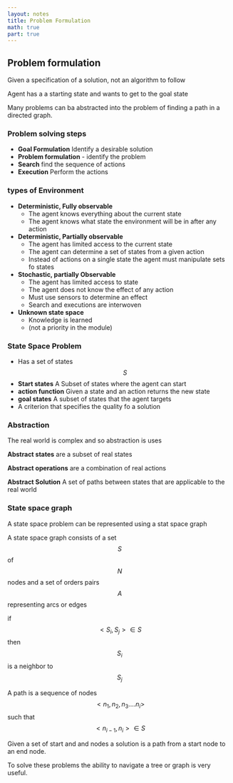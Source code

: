 ```yaml
---
layout: notes
title: Problem Formulation
math: true
part: true
---
```

## Problem formulation
Given a specification of a solution, not an algorithm to follow

Agent has a a starting state and wants to get to the goal state

Many problems can ba abstracted into the problem of finding a path in a directed graph.

### Problem solving steps
* **Goal Formulation** Identify a desirable solution
* **Problem formulation** - identify the problem
* **Search** find the sequence of actions
* **Execution** Perform the actions

### types of Environment
* **Deterministic, Fully observable** 
   * The agent knows everything about the current state
   * The agent knows what state the environment will be in after any action
* **Deterministic, Partially observable** 
   * The agent has limited access to the current state
   * The agent can determine a set of states from a given action
   * Instead of actions on a single state the agent must manipulate sets fo states
* **Stochastic, partially Observable**
  * The agent has limited access to state
  * The agent does not know the effect of any action
  * Must use sensors to determine an effect
  * Search and executions are interwoven
* **Unknown state space**
  * Knowledge is learned
  * (not a priority in the module)
  
### State Space Problem
* Has a set of states $$S$$
* **Start states** A Subset of states where the agent can start
* **action function** Given a state and an action returns the new state
* **goal states** A subset of states that the agent targets
* A criterion that specifies the quality fo a solution

### Abstraction
The real world is complex and so abstraction is uses

**Abstract states** are a subset of real states

**Abstract operations** are a combination of real actions

**Abstract Solution** A set of paths between states that are applicable to the real world

### State space graph
A state space problem can be represented using a stat space graph

A state space graph consists of a set $$S$$ of $$N$$ nodes and a set of orders pairs $$A$$ representing arcs or edges

if $$<S_i,S_j> \in S$$ then $$S_i$$ is a neighbor to $$S_j$$ 

A path is a sequence of nodes $$<n_1,n_2,n_3....n_i>$$ such that $$<n_{i-1},n_i> \in S$$ 

Given a set of start and and nodes a solution is a path from a start node to an end node.

To solve these problems the ability to navigate a tree or graph is very useful.